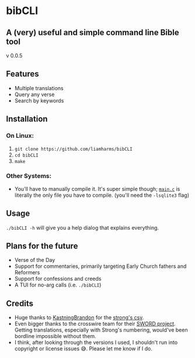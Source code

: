 # bibCLI
## A (very) useful and simple command line Bible tool
v 0.0.5

## Features
- Multiple translations
- Query any verse
- Search by keywords

## Installation
### On Linux:
1. `git clone https://github.com/liamharms/bibCLI`
2. `cd bibCLI`
3. `make`
### Other Systems:
- You'll have to manually compile it. It's super simple though; [`main.c`](./src/main.c) is literally the only file you have to compile. (you'll need the `-lsqlite3` flag) 

## Usage
`./bibCLI -h` will give you a help dialog that explains everything.

## Plans for the future
- Verse of the Day
- Support for commentaries, primarily targeting Early Church fathers and Reformers
- Support for confessions and creeds
- A TUI for no-arg calls (i.e. `./bibCLI`)

## Credits
- Huge thanks to [KastningBrandon](https://github.com/KastningBrandon) for the [strong's csv](https://github.com/KastningBrandon/python3-tools-for-strongs-bible-dictionary_03_2024/blob/master/data_processed/strongs.csv).
- Even bigger thanks to the crosswire team for their [SWORD project](https://www.crosswire.org/sword/index.jsp). Getting translations, especially with Strong's numbering, would've been bordline impossible without them.
 - I think, after looking through the versions I used, I shouldn't run into copyright or license issues 😅. Please let me know if I do.